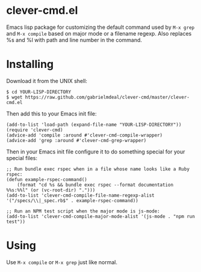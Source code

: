 # clever-cmd.el

Emacs lisp package for customizing the default command used by `M-x
grep` and `M-x compile` based on major mode or a filename regexp.
Also replaces %s and %l with path and line number in the command.

# Installing

Download it from the UNIX shell:
```
$ cd YOUR-LISP-DIRECTORY
$ wget https://raw.github.com/gabrielmdeal/clever-cmd/master/clever-cmd.el

```

Then add this to your Emacs init file:
```
(add-to-list 'load-path (expand-file-name "YOUR-LISP-DIRECTORY"))
(require 'clever-cmd)
(advice-add 'compile :around #'clever-cmd-compile-wrapper)
(advice-add 'grep :around #'clever-cmd-grep-wrapper)
```

Then in your Emacs init file configure it to do something special for your special files:
```
;; Run bundle exec rspec when in a file whose name looks like a Ruby rspec:
(defun example-rspec-command()
	(format "cd %s && bundle exec rspec --format documentation %%s:%%l" (or (vc-root-dir) ".")))
(add-to-list 'clever-cmd-compile-file-name-regexp-alist '("/specs/\\|_spec.rb$" . example-rspec-command))

;; Run an NPM test script when the major mode is js-mode:
(add-to-list 'clever-cmd-compile-major-mode-alist '(js-mode . "npm run test"))
```

# Using

Use `M-x compile` or `M-x grep` just like normal.
